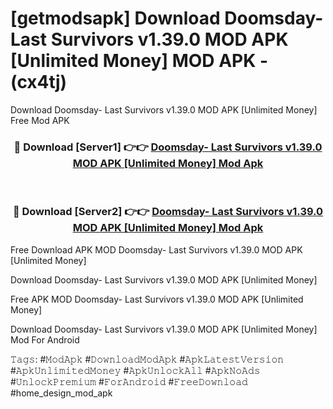 # [getmodsapk] Download Doomsday- Last Survivors v1.39.0 MOD APK [Unlimited Money] MOD APK - (cx4tj)
Download Doomsday- Last Survivors v1.39.0 MOD APK [Unlimited Money] Free Mod APK

<div align="center">
<h3>🔴 Download [Server1] 👉👉 <a href="https://apk-comot.site?title=Doomsday-_Last_Survivors_v1.39.0_MOD_APK_[Unlimited_Money]">Doomsday- Last Survivors v1.39.0 MOD APK [Unlimited Money] Mod Apk</a></h3><br>

<h3>🔴 Download [Server2] 👉👉 <a href="https://apk-comot.site?title=Doomsday-_Last_Survivors_v1.39.0_MOD_APK_[Unlimited_Money]">Doomsday- Last Survivors v1.39.0 MOD APK [Unlimited Money] Mod Apk</a></h3>
</div>


Free Download APK MOD Doomsday- Last Survivors v1.39.0 MOD APK [Unlimited Money]

Download Doomsday- Last Survivors v1.39.0 MOD APK [Unlimited Money] 

Free APK MOD Doomsday- Last Survivors v1.39.0 MOD APK [Unlimited Money] 

Download Doomsday- Last Survivors v1.39.0 MOD APK [Unlimited Money] Mod For Android

𝚃𝚊𝚐𝚜: #𝙼𝚘𝚍𝙰𝚙𝚔 #𝙳𝚘𝚠𝚗𝚕𝚘𝚊𝚍𝙼𝚘𝚍𝙰𝚙𝚔 #𝙰𝚙𝚔𝙻𝚊𝚝𝚎𝚜𝚝𝚅𝚎𝚛𝚜𝚒𝚘𝚗 #𝙰𝚙𝚔𝚄𝚗𝚕𝚒𝚖𝚒𝚝𝚎𝚍𝙼𝚘𝚗𝚎𝚢 #𝙰𝚙𝚔𝚄𝚗𝚕𝚘𝚌𝚔𝙰𝚕𝚕 #𝙰𝚙𝚔𝙽𝚘𝙰𝚍𝚜 #𝚄𝚗𝚕𝚘𝚌𝚔𝙿𝚛𝚎𝚖𝚒𝚞𝚖 #𝙵𝚘𝚛𝙰𝚗𝚍𝚛𝚘𝚒𝚍 #𝙵𝚛𝚎𝚎𝙳𝚘𝚠𝚗𝚕𝚘𝚊𝚍 #home_design_mod_apk